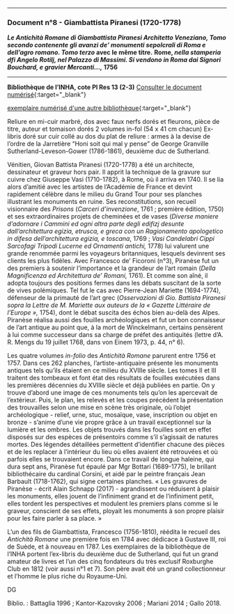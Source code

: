 ***
### **Document n°8 - Giambattista Piranesi (1720-1778)**
**_Le Antichità Romane di Giambattista Piranesi Architetto Veneziano, Tomo secondo contenente gli avanzi de’ monumenti sepolcrali di Roma e dell’agro romano. Tomo terzo_ avec le même titre.**
**Rome, _nella stamperia dfi Angelo Rotilj, nel Palazzo di Massimi. Si vendono in Roma dai Signori Bouchard, e gravier Mercanti...,_ 1756**

-------------------

**Bibliothèque de l’INHA, cote Pl Res 13 (2-3)**
[Consulter le document numérisé](http://bibliotheque.inha.fr/iguana/www.main.cls?surl=search#RecordId=1.470877 ){:target="_blank"}

[exemplaire numérisé d'une autre bibliothèque](http://arachne.uni-koeln.de/books/Piranesi1756Vol2){:target="_blank"}

Reliure en mi-cuir marbré, dos avec faux nerfs dorés et fleurons, pièce de titre, auteur et tomaison dorés
2 volumes in-fol (54 x 41 cm chacun)
Ex-libris doré sur cuir collé au dos du plat de reliure : armes à la devise de l’ordre de la Jarretière “Honi soit qui mal y pense” de George Granville Sutherland-Leveson-Gower (1786-1861), deuxième duc de Sutherland.

Vénitien, Giovan Battista Piranesi (1720-1778) a été un architecte, dessinateur et graveur hors pair. Il apprit la technique de la gravure sur cuivre chez Giuseppe Vasi (1710-1782), à Rome, où il arriva en 1740. Il se lia alors d’amitié avec les artistes de l’Académie de France et devint rapidement célèbre dans le milieu du Grand Tour pour ses planches illustrant les monuments en ruine. Ses reconstitutions, son recueil visionnaire des _Prisons_ (_Carceri d’invenzione_, 1761 ; première édition, 1750) et ses extraordinaires projets de cheminées et de vases (_Diverse maniere d’adornare i Cammini ed ogni altra parte degli edifizj desunte dall’architettura egizia, etrusca, e greca con un Ragionamento apologetico in difesa dell’architettura egizia, e toscana_, 1769 ; _Vasi Candelabri Cippi Sarcofagi Tripodi Lucerne ed Ornamenti antichi,_ 1778) lui valurent une grande renommée parmi les voyageurs britanniques, lesquels devinrent ses clients les plus fidèles. Avec Francesco de’ Ficoroni (n°3), Piranèse fut un des premiers à soutenir l’importance et la grandeur de l’art romain (_Della Magnificenza ed Architettura de’ Romani,_ 1761). Et comme son aîné, il adopta toujours des positions fermes dans les débats suscitant de la sorte de vives polémiques. Tel fut le cas avec Pierre-Jean Mariette (1694-1774), défenseur de la primauté de l’art grec (_Osservazioni di Gio. Battista Piranesi sopra la Lettre de M. Mariette aux auteurs de la « Gazette Littéraire de l’Europe »,_ 1754), dont le débat suscita des échos bien au-delà des Alpes. Piranèse réalisa aussi des fouilles archéologiques et fut un bon connaisseur de l’art antique au point que, à la mort de Winckelmann, certains pensèrent à lui comme successeur dans sa charge de préfet des antiquités (lettre d’A. R. Mengs du 19 juillet 1768, dans von Einem 1973, p. 44, n° 6).

Les quatre volumes _in-folio_ des _Antichità Romane_ parurent entre 1756 et 1757. Dans ces 262 planches, l’artiste-antiquaire présente les monuments antiques tels qu’ils étaient en ce milieu du XVIIIe siècle. Les tomes II et III traitent des tombeaux et font état des résultats de fouilles exécutées dans les premières décennies du XVIIIe siècle et déjà publiées en partie. On y trouve d’abord une image de ces monuments tels qu’on les apercevait de l’extérieur. Puis, le plan, les relevés et les coupes précèdent la présentation des trouvailles selon une mise en scène très originale, où l’objet archéologique - relief, urne, stuc, mosaïque, vase, inscription ou objet en bronze - s’anime d’une vie propre grâce à un travail exceptionnel sur la lumière et les ombres. Les objets trouvés dans les fouilles sont en effet disposés sur des espèces de présentoirs comme s’il s’agissait de natures mortes. Des légendes détaillées permettent d’identifier chacune des pièces et de les replacer à l’intérieur du lieu où elles avaient été retrouvées et où parfois elles se trouvaient encore. Dans ce travail de longue haleine, qui dura sept ans, Piranèse fut épaulé par Mgr Bottari (1689-1775), le brillant bibliothécaire du cardinal Corsini, et aidé par le peintre français Jean Barbault (1718-1762), qui signe certaines planches. « Les gravures de Piranèse - écrit Alain Schnapp (2017) - agrandissent ou réduisent à plaisir les monuments, elles jouent de l’infiniment grand et de l’infiniment petit, elles tordent les perspectives et modulent les premiers plans comme si le graveur, conscient de ses effets, ployait les monuments à son propre plaisir pour les faire parler à sa place. »

L’un des fils de Giambattista, Francesco (1756-1810), réédita le recueil des _Antichità Romane_ une première fois en 1784 avec dédicace à Gustave III, roi de Suède, et à nouveau en 1787. 
Les exemplaires de la bibliothèque de l’INHA portent l’ex-libris du deuxième duc de Sutherland, qui fut un grand amateur de livres et l’un des cinq fondateurs du très exclusif Roxburghe Club en 1812 (voir aussi n°1 et 7). Son père avait été un grand collectionneur et l’homme le plus riche du Royaume-Uni.

DG

Biblio. : Battaglia 1996 ; Kantor-Kazovsky 2006 ; Mariani 2014 ; Gallo 2018.

